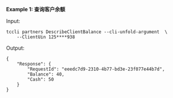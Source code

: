 **Example 1: 查询客户余额**



Input: 

```
tccli partners DescribeClientBalance --cli-unfold-argument  \
    --ClientUin 125****938
```

Output: 
```
{
    "Response": {
        "RequestId": "eeedc7d9-2310-4b77-bd3e-23f077e44b7d",
        "Balance": 40,
        "Cash": 50
    }
}
```

